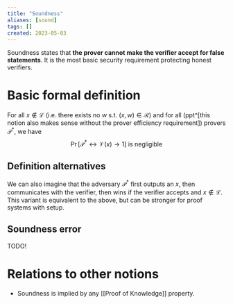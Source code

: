 ```yaml
---
title: "Soundness"
aliases: [sound]
tags: []
created: 2023-05-03
---
```


Soundness states that **the prover cannot make the verifier accept for false statements**. It is the most basic security requirement protecting honest verifiers. 

# Basic formal definition
For all $x\notin \mathcal{L}$ (i.e. there exists no $w$ s.t. $(x,w)\in\mathcal{R}$) and for all (ppt^[this notion also makes sense without the prover efficiency requirement]) provers $\mathcal{P}^*$, we have $$\Pr[\mathcal{P}^* \leftrightarrow \mathcal{V}(x) \rightarrow 1] \text{ is negligible}$$

## Definition alternatives
We can also imagine that the adversary $\mathcal{P}^*$ first outputs an $x$, then communicates with the verifier, then wins if the verifier accepts and $x\notin\mathcal{L}$. This variant is equivalent to the above, but can be stronger for proof systems with setup.

## Soundness error
TODO!

# Relations to other notions
- Soundness is implied by any [[Proof of Knowledge]] property.